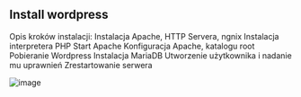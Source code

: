 ## Install wordpress

Opis kroków instalacji:
  Instalacja Apache, HTTP Servera, ngnix
  Instalacja interpretera PHP
Start Apache
Konfiguracja Apache, katalogu root
Pobieranie Wordpress
Instalacja MariaDB
Utworzenie użytkownika i nadanie mu uprawnień
Zrestartowanie serwera

![image](https://user-images.githubusercontent.com/56258622/149013385-ae080bf7-f6dc-4eb1-a3cd-f4684029cda7.png)
